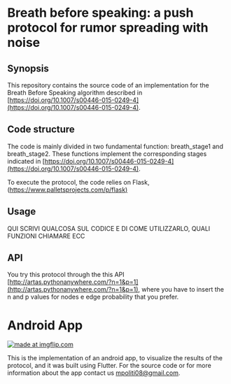 ﻿# Breath before speaking: a push protocol for rumor spreading with noise


## Synopsis
This repository contains the source code of an implementation for the Breath Before Speaking algorithm described in [https://doi.org/10.1007/s00446-015-0249-4](https://doi.org/10.1007/s00446-015-0249-4).

## Code structure
The code is mainly divided in two fundamental function: breath_stage1 and breath_stage2. These functions implement the corresponding stages indicated in [https://doi.org/10.1007/s00446-015-0249-4](https://doi.org/10.1007/s00446-015-0249-4). 
 
To execute the protocol, the code relies on Flask,([https://www.palletsprojects.com/p/flask)](https://www.palletsprojects.com/p/flask/) 


## Usage
QUI SCRIVI QUALCOSA SUL CODICE E DI COME UTILIZZARLO, QUALI FUNZIONI CHIAMARE ECC

## API
You try this protocol through the this API [http://artas.pythonanywhere.com/?n=1&p=1](http://artas.pythonanywhere.com/?n=1&p=1),
where you have to insert the n and p values for nodes e edge probability that you prefer.

# Android App
<a href="https://imgflip.com/gif/3powgj"><img src="https://i.imgflip.com/3powgj.gif" title="made at imgflip.com"/></a>

This is the implementation of an android app, to visualize the results of the protocol, and it was built using Flutter.
For the source code or for more information about the app contact us mpoliti08@gmail.com.





